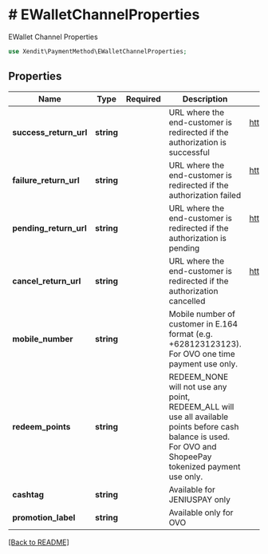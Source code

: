 # # EWalletChannelProperties
EWallet Channel Properties

```php
use Xendit\PaymentMethod\EWalletChannelProperties;
```

## Properties

| Name | Type | Required | Description | Examples |
|------------|:-------------:|:-------------:|-------------|:-------------:|
| **success_return_url** | **string** |  | URL where the end-customer is redirected if the authorization is successful | https://webhook.site/f4b755f5-4770-4a11-8c72-cc0b3cc6b882 |
| **failure_return_url** | **string** |  | URL where the end-customer is redirected if the authorization failed | https://webhook.site/f4b755f5-4770-4a11-8c72-cc0b3cc6b882 |
| **pending_return_url** | **string** |  | URL where the end-customer is redirected if the authorization is pending | https://webhook.site/f4b755f5-4770-4a11-8c72-cc0b3cc6b882 |
| **cancel_return_url** | **string** |  | URL where the end-customer is redirected if the authorization cancelled | https://webhook.site/f4b755f5-4770-4a11-8c72-cc0b3cc6b882 |
| **mobile_number** | **string** |  | Mobile number of customer in E.164 format (e.g. +628123123123). For OVO one time payment use only. | +628123123123 |
| **redeem_points** | **string** |  | REDEEM_NONE will not use any point, REDEEM_ALL will use all available points before cash balance is used. For OVO and ShopeePay tokenized payment use only. | REDEEM_NONE |
| **cashtag** | **string** |  | Available for JENIUSPAY only | $abc1234 |
| **promotion_label** | **string** |  | Available only for OVO | ABC123 |


[[Back to README]](../../README.md)
